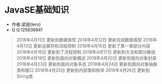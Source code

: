 # JavaSE基础知识

* 作者:梁锐(lero)
* Q  Q:125836941

> 2018年4月11日 更新到数据类型
> 2018年4月12日 更新完成数据类型
> 2018年4月13日 更新运算符和流程控制
> 2018年4月16日 更新了第一章部分内容
> 2018年4月16日 更新到了流程控制
> 2018年4月17日 更新到方法和部分数组
> 2018年4月19日 更新到面向对象概述
> 2018年4月20日 更新到面向对象封装
> 2018年4月23日 更新到面向对象多态
> 2018年4月24日 更新到面向对象抽象类和接口
> 2018年4月25日 更新到内部类和枚举
> 2018年4月26日 更新到String类